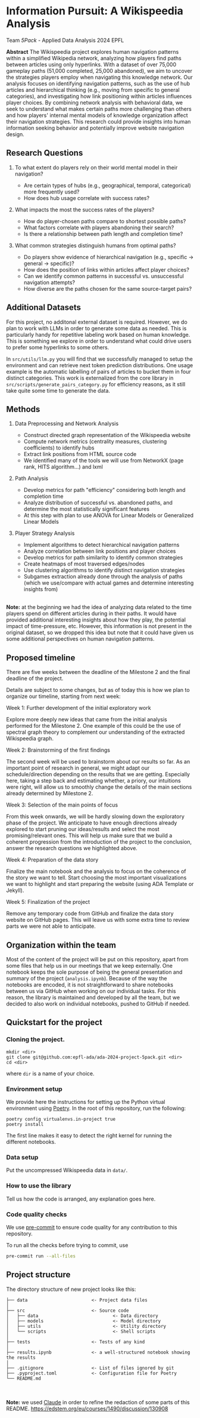 # Information Pursuit: A Wikispeedia Analysis
Team *5Pack* - Applied Data Analysis 2024 EPFL

**Abstract**
The Wikispeedia project explores human navigation patterns within a simplified Wikipedia network, analyzing how players find paths between articles using only hyperlinks. With a dataset of over 75,000 gameplay paths (51,000 completed, 25,000 abandoned), we aim to uncover the strategies players employ when navigating this knowledge network. Our analysis focuses on identifying navigation patterns, such as the use of hub articles and hierarchical thinking (e.g., moving from specific to general categories), and investigating how link positioning within articles influences player choices. By combining network analysis with behavioral data, we seek to understand what makes certain paths more challenging than others and how players' internal mental models of knowledge organization affect their navigation strategies. This research could provide insights into human information seeking behavior and potentially improve website navigation design.

## Research Questions

1. To what extent do players rely on their world mental model in their navigation?
   - Are certain types of hubs (e.g., geographical, temporal, categorical) more frequently used?
   - How does hub usage correlate with success rates?

2. What impacts the most the success rates of the players?
   - How do player-chosen paths compare to shortest possible paths?
   - What factors correlate with players abandoning their search?
   - Is there a relationship between path length and completion time?

3. What common strategies distinguish humans from optimal paths?
   - Do players show evidence of hierarchical navigation (e.g., specific → general → specific)?
   - How does the position of links within articles affect player choices?
   - Can we identify common patterns in successful vs. unsuccessful navigation attempts?
   - How diverse are the paths chosen for the same source-target pairs?

## Additional Datasets

For this project, no additonal external dataset is required.
However, we do plan to work with LLMs in order to generate some data as needed. This is particularly handy for repetitive labeling work based on human knowledge. This is something we explore in order to understand what could drive users to prefer some hyperlinks to some others.

In `src/utils/llm.py` you will find that we successfully managed to setup the environment and can retrieve next token prediction distributions. One usage example is the automatic labelling of pairs of articles to bucket them in four distinct categories. This work is externalized from the core library in `src/scripts/generate_pairs_category.py` for efficiency reasons, as it still take quite some time to generate the data.

## Methods

1. Data Preprocessing and Network Analysis
   - Construct directed graph representation of the Wikispeedia website
   - Compute network metrics (centrality measures, clustering coefficients) to identify hubs
   - Extract link positions from HTML source code
   - We identified many of the tools we will use from NetworkX (page rank, HITS algorithm...) and lxml

2. Path Analysis
   - Develop metrics for path "efficiency" considering both length and completion time
   - Analyze distribution of successful vs. abandoned paths, and determine the most statistically significant features
   - At this step with plan to use ANOVA for Linear Models or Generalized Linear Models

3. Player Strategy Analysis
   - Implement algorithms to detect hierarchical navigation patterns
   - Analyze correlation between link positions and player choices
   - Develop metrics for path similarity to identify common strategies
   - Create heatmaps of most traversed edges/nodes
   - Use clustering algorithms to identify distinct navigation strategies
   - Subgames extraction already done through the analysis of paths
     (which we use/compare with actual games and determine interesting insights from)

\
**Note:** at the beginning we had the idea of analyzing data related to the time players spend on different articles during in their paths. It would have provided additional interesting insights about how they play, the potential impact of time-pressure, etc. However, this information is not present in the original dataset, so we dropped this idea but note that it could have given us some additional perspectives on human navigation patterns.

## Proposed timeline

There are five weeks between the deadline of the Milestone 2 and the final deadline of the project.

Details are subject to some changes, but as of today this is how we plan to organize our timeline, starting from next week:

Week 1: Further development of the initial exploratory work

Explore more deeply new ideas that came from the initial analysis performed for the Milestone 2. One example of this could be the use of spectral graph theory to complement our understanding of the extracted Wikispeedia graph.

Week 2: Brainstorming of the first findings

The second week will be used to brainstorm about our results so far. As an important point of research in general, we might adapt our schedule/direction depending on the results that we are getting. Especially here, taking a step back and estimating whether, a priory, our intuitions were right, will allow us to smoothly change the details of the main sections already determined by Milestone 2.

Week 3: Selection of the main points of focus

From this week onwards, we will be hardly slowing down the exploratory phase of the project. We anticipate to have enough directions already explored to start pruning our ideas/results and select the most promising/relevant ones. This will help us make sure that we build a coherent progression from the introduction of the project to the conclusion, answer the research questions we highlighted above.

Week 4: Preparation of the data story

Finalize the main notebook and the analysis to focus on the coherence of the story we want to tell.
Start choosing the most important visualizations we want to highlight and start preparing the website (using ADA Template or Jekyll).

Week 5: Finalization of the project

Remove any temporary code from GitHub and finalize the data story website on GitHub pages.
This will leave us with some extra time to review parts we were not able to anticipate.

## Organization within the team

Most of the content of the project will be put on this repository, apart from some files that help us in our meetings that we keep externally. One notebook keeps the sole purpose of being the general presentation and summary of the project (`analysis.ipynb`). Because of the way the notebooks are encoded, it is not straightforward to share notebooks between us via GitHub when working on our individual tasks. For this reason, the library is maintained and developed by all the team, but we decided to also work on individual notebooks, pushed to GitHub if needed.

## Quickstart for the project

### Cloning the project.
```
mkdir <dir>
git clone git@github.com:epfl-ada/ada-2024-project-5pack.git <dir>
cd <dir>
```
where `dir` is a name of your choice.

### Environment setup

We provide here the instructions for setting up the Python virtual environment using [Poetry](https://python-poetry.org).
In the root of this repository, run the following:
```
poetry config virtualenvs.in-project true
poetry install
```

The first line makes it easy to detect the right kernel for running the different notebooks.

### Data setup

Put the uncompressed Wikispeedia data in `data/`.

### How to use the library

Tell us how the code is arranged, any explanation goes here.

### Code quality checks

We use [pre-commit](https://pre-commit.com) to ensure code quality for any contribution to this repository.

To run all the checks before trying to commit, use
```bash
pre-commit run --all-files
```

## Project structure

The directory structure of new project looks like this:

```
├── data                        <- Project data files
│
├── src                         <- Source code
│   ├── data                            <- Data directory
│   ├── models                          <- Model directory
│   ├── utils                           <- Utility directory
│   └── scripts                         <- Shell scripts
│
├── tests                       <- Tests of any kind
│
├── results.ipynb               <- a well-structured notebook showing the results
│
├── .gitignore                  <- List of files ignored by git
├── .pyproject.toml             <- Configuration file for Poetry
└── README.md
```

\
\
**Note:** we used [Claude](https://claude.ai) in order to refine the redaction of some parts of this README.
https://edstem.org/eu/courses/1490/discussion/130908
